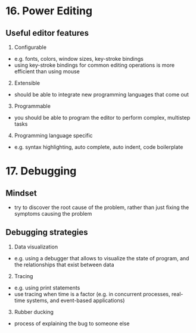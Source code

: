 # 16. Power Editing
## Useful editor features
1. Configurable
- e.g. fonts, colors, window sizes, key-stroke bindings
- using key-stroke bindings for common editing operations is more efficient than using mouse

2. Extensible
- should be able to integrate new programming languages that come out

3. Programmable
- you should be able to program the editor to perform complex, multistep tasks

4. Programming language specific
- e.g. syntax highlighting, auto complete, auto indent, code boilerplate

# 17. Debugging
## Mindset
- try to discover the root cause of the problem, rather than just fixing the symptoms causing the problem

## Debugging strategies
1. Data visualization
- e.g. using a debugger that allows to visualize the state of program, and the relationships that exist between data

2. Tracing
- e.g. using print statements
- use tracing when time is a factor (e.g. in concurrent processes, real-time systems, and event-based applications)

3. Rubber ducking
- process of explaining the bug to someone else



